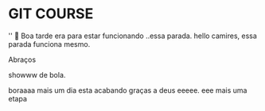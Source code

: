 # GIT COURSE
''

Boa tarde era para estar funcionando ..essa parada.
hello camires,
essa parada funciona mesmo.

Abraços

showww de bola.



boraaaa mais um dia esta acabando graças a deus eeeee.
eee mais uma etapa
